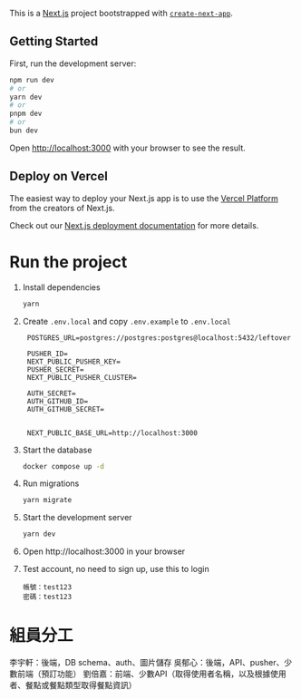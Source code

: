 This is a [Next.js](https://nextjs.org/) project bootstrapped with [`create-next-app`](https://github.com/vercel/next.js/tree/canary/packages/create-next-app).

## Getting Started

First, run the development server:

```bash
npm run dev
# or
yarn dev
# or
pnpm dev
# or
bun dev
```

Open [http://localhost:3000](http://localhost:3000) with your browser to see the result.

## Deploy on Vercel

The easiest way to deploy your Next.js app is to use the [Vercel Platform](https://vercel.com/new?utm_medium=default-template&filter=next.js&utm_source=create-next-app&utm_campaign=create-next-app-readme) from the creators of Next.js.

Check out our [Next.js deployment documentation](https://nextjs.org/docs/deployment) for more details.

# Run the project

1. Install dependencies
   ```bash
   yarn
   ```
2. Create `.env.local` and copy `.env.example` to `.env.local`

   ```text
    POSTGRES_URL=postgres://postgres:postgres@localhost:5432/leftover

    PUSHER_ID=
    NEXT_PUBLIC_PUSHER_KEY=
    PUSHER_SECRET=
    NEXT_PUBLIC_PUSHER_CLUSTER=

    AUTH_SECRET=
    AUTH_GITHUB_ID=
    AUTH_GITHUB_SECRET=


    NEXT_PUBLIC_BASE_URL=http://localhost:3000
   ```

3. Start the database
   ```bash
   docker compose up -d
   ```
4. Run migrations
   ```bash
   yarn migrate
   ```
5. Start the development server
   ```bash
   yarn dev
   ```
6. Open http://localhost:3000 in your browser
7. Test account, no need to sign up, use this to login
   ```text
   帳號：test123
   密碼：test123
   ```

# 組員分工

李宇軒：後端，DB schema、auth、圖片儲存
吳郁心：後端，API、pusher、少數前端（預訂功能）
劉倍嘉：前端、少數API（取得使用者名稱，以及根據使用者、餐點或餐點類型取得餐點資訊）
